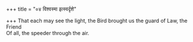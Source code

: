 +++
title = "०४ विश्वस्मा इत्स्वर्दृशे"

+++
That each may see the light, the Bird brought us the guard of Law, the Friend  
     Of all, the speeder through the air.